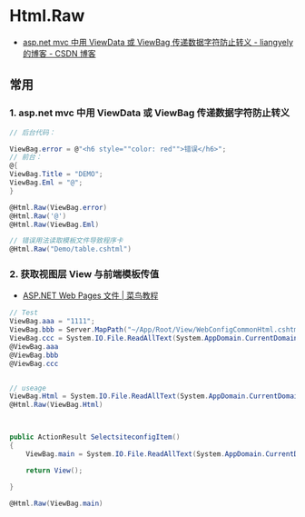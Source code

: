 # Html.Raw

- [asp.net mvc 中用 ViewData 或 ViewBag 传递数据字符防止转义 - liangyely 的博客 - CSDN 博客](https://blog.csdn.net/liangyely/article/details/82958332)

## 常用

### 1. asp.net mvc 中用 ViewData 或 ViewBag 传递数据字符防止转义

```c#
// 后台代码：

ViewBag.error = @"<h6 style=""color: red"">错误</h6>";
// 前台：
@{
ViewBag.Title = "DEMO";
ViewBag.Eml = "@";
}

@Html.Raw(ViewBag.error)
@Html.Raw('@')
@Html.Raw(ViewBag.Eml)

// 错误用法读取模板文件导致程序卡
@Html.Raw("Demo/table.cshtml")
```

### 2. 获取视图层 View 与前端模板传值

- [ASP.NET Web Pages 文件 | 菜鸟教程](https://www.runoob.com/aspnet/webpages-files.html)

```c#
// Test
ViewBag.aaa = "1111";
ViewBag.bbb = Server.MapPath("~/App/Root/View/WebConfigCommonHtml.cshtml");
ViewBag.ccc = System.IO.File.ReadAllText(System.AppDomain.CurrentDomain.BaseDirectory + @"/App/Root/View/WebConfigCommonHtml.cshtml", System.Text.Encoding.UTF8);
@ViewBag.aaa
@ViewBag.bbb
@ViewBag.ccc


// useage
ViewBag.Html = System.IO.File.ReadAllText(System.AppDomain.CurrentDomain.BaseDirectory + @"/App/Root/View/WebConfigCommonHtml.cshtml", System.Text.Encoding.UTF8);
@Html.Raw(ViewBag.Html)



public ActionResult SelectsiteconfigItem()
{
    ViewBag.main = System.IO.File.ReadAllText(System.AppDomain.CurrentDomain.BaseDirectory + @"/Views/Console/Demo/table.cshtml", System.Text.Encoding.UTF8);

    return View();

}

@Html.Raw(ViewBag.main)
```
